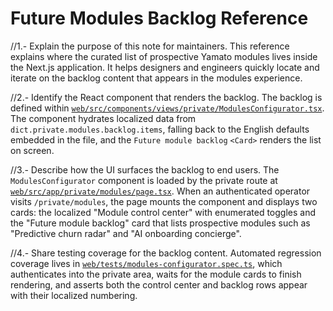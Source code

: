 # Future Modules Backlog Reference

//1.- Explain the purpose of this note for maintainers.
This reference explains where the curated list of prospective Yamato modules lives inside the Next.js application. It helps designers and engineers quickly locate and iterate on the backlog content that appears in the modules experience.

//2.- Identify the React component that renders the backlog.
The backlog is defined within [`web/src/components/views/private/ModulesConfigurator.tsx`](../../web/src/components/views/private/ModulesConfigurator.tsx). The component hydrates localized data from `dict.private.modules.backlog.items`, falling back to the English defaults embedded in the file, and the `Future module backlog` `<Card>` renders the list on screen.

//3.- Describe how the UI surfaces the backlog to end users.
The `ModulesConfigurator` component is loaded by the private route at [`web/src/app/private/modules/page.tsx`](../../web/src/app/private/modules/page.tsx). When an authenticated operator visits `/private/modules`, the page mounts the component and displays two cards: the localized "Module control center" with enumerated toggles and the "Future module backlog" card that lists prospective modules such as "Predictive churn radar" and "AI onboarding concierge".

//4.- Share testing coverage for the backlog content.
Automated regression coverage lives in [`web/tests/modules-configurator.spec.ts`](../../web/tests/modules-configurator.spec.ts), which authenticates into the private area, waits for the module cards to finish rendering, and asserts both the control center and backlog rows appear with their localized numbering.
